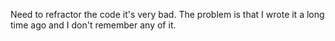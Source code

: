 Need to refractor the code it's very bad. The problem is that I wrote it a long time ago and I don't remember any of it.
